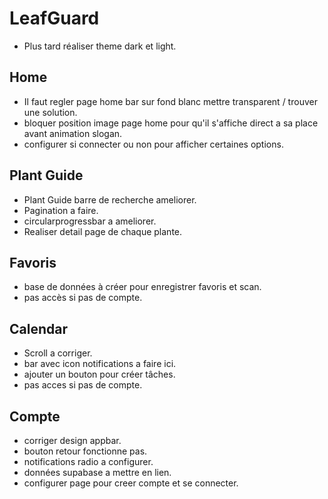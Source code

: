 # LeafGuard

- Plus tard réaliser theme dark et light.

## Home

- Il faut regler page home bar sur fond blanc mettre transparent / trouver une solution.
- bloquer position image page home pour qu'il s'affiche direct a sa place avant animation slogan.
- configurer si connecter ou non pour afficher certaines options.

## Plant Guide

- Plant Guide barre de recherche ameliorer.
- Pagination a faire.
- circularprogressbar a ameliorer.
- Realiser detail page de chaque plante.

## Favoris

- base de données à créer pour enregistrer favoris et scan.
- pas accès si pas de compte.

## Calendar

- Scroll a corriger.
- bar avec icon notifications a faire ici.
- ajouter un bouton pour créer tâches.
- pas acces si pas de compte.

## Compte

- corriger design appbar.
- bouton retour fonctionne pas.
- notifications radio a configurer.
- données supabase a mettre en lien.
- configurer page pour creer compte et se connecter.
